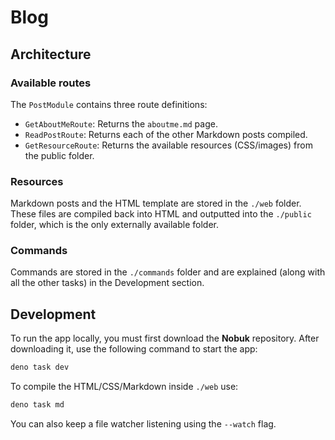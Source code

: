 # Blog
## Architecture

### Available routes
The `PostModule` contains three route definitions:
- `GetAboutMeRoute`: Returns the `aboutme.md` page.
- `ReadPostRoute`: Returns each of the other Markdown posts compiled.
- `GetResourceRoute`: Returns the available resources (CSS/images) from the public folder.

### Resources
Markdown posts and the HTML template are stored in the `./web` folder. These files are compiled back into HTML and outputted into the `./public` folder, which is the only externally available folder.

### Commands
Commands are stored in the `./commands` folder and are explained (along with all the other tasks) in the Development section.

## Development
To run the app locally, you must first download the **Nobuk** repository. After downloading it, use the following command to start the app:

```sh
deno task dev
```

To compile the HTML/CSS/Markdown inside `./web` use:

```sh
deno task md
```
You can also keep a file watcher listening using the `--watch` flag.
